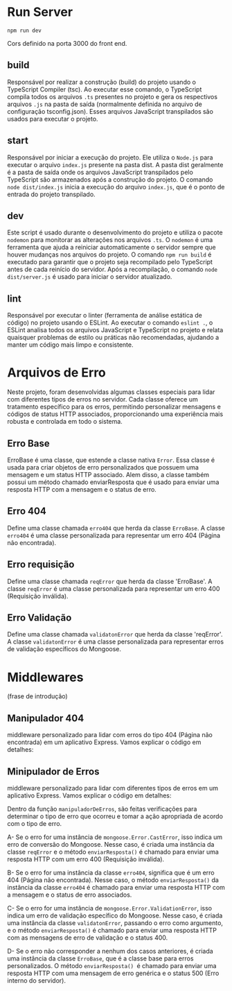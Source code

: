 # Run Server

`npm run dev`

Cors definido na porta 3000 do front end.

## build

Responsável por realizar a construção (build) do projeto usando o TypeScript Compiler (tsc). Ao executar esse comando, o TypeScript compila todos os arquivos `.ts` presentes no projeto e gera os respectivos arquivos `.js` na pasta de saída (normalmente definida no arquivo de configuração tsconfig.json). Esses arquivos JavaScript transpilados são usados para executar o projeto.

## start

Responsável por iniciar a execução do projeto. Ele utiliza o `Node.js` para executar o arquivo `index.js` presente na pasta dist. A pasta dist geralmente é a pasta de saída onde os arquivos JavaScript transpilados pelo TypeScript são armazenados após a construção do projeto. O comando `node dist/index.js` inicia a execução do arquivo `index.js`, que é o ponto de entrada do projeto transpilado.

## dev

Este script é usado durante o desenvolvimento do projeto e utiliza o pacote `nodemon` para monitorar as alterações nos arquivos `.ts`. O `nodemon` é uma ferramenta que ajuda a reiniciar automaticamente o servidor sempre que houver mudanças nos arquivos do projeto. O comando `npm run build` é executado para garantir que o projeto seja recompilado pelo TypeScript antes de cada reinício do servidor. Após a recompilação, o comando `node dist/server.js` é usado para iniciar o servidor atualizado.

## lint

Responsável por executar o linter (ferramenta de análise estática de código) no projeto usando o ESLint. Ao executar o comando `eslint .`, o ESLint analisa todos os arquivos JavaScript e TypeScript no projeto e relata quaisquer problemas de estilo ou práticas não recomendadas, ajudando a manter um código mais limpo e consistente.

# Arquivos de Erro

Neste projeto, foram desenvolvidas algumas classes especiais para lidar com diferentes tipos de erros no servidor. Cada classe oferece um tratamento específico para os erros, permitindo personalizar mensagens e códigos de status HTTP associados, proporcionando uma experiência mais robusta e controlada em todo o sistema.

## Erro Base

ErroBase é uma classe, que estende a classe nativa `Error`. Essa classe é usada para criar objetos de erro personalizados que possuem uma mensagem e um status HTTP associado. Alem disso, a classe também possui um método chamado enviarResposta que é usado para enviar uma resposta HTTP com a mensagem e o status de erro.

## Erro 404

Define uma classe chamada `erro404` que herda da classe `ErroBase`. A classe `erro404` é uma classe personalizada para representar um erro 404 (Página não encontrada).

## Erro requisição

Define uma classe chamada `reqError` que herda da classe 'ErroBase'. A classe `reqError` é uma classe personalizada para representar um erro 400 (Requisição inválida).

## Erro Validação

Define uma classe chamada `validatonError` que herda da classe 'reqError'. A classe `validatonError` é uma classe personalizada para representar erros de validação específicos do Mongoose.

# Middlewares

(frase de introdução)

## Manipulador 404

middleware personalizado para lidar com erros do tipo 404 (Página não encontrada) em um aplicativo Express. Vamos explicar o código em detalhes:

## Minipulador de Erros

middleware personalizado para lidar com diferentes tipos de erros em um aplicativo Express. Vamos explicar o código em detalhes:

Dentro da função `manipuladorDeErros`, são feitas verificações para determinar o tipo de erro que ocorreu e tomar a ação apropriada de acordo com o tipo de erro.

A- Se o erro for uma instância de `mongoose.Error.CastError`, isso indica um erro de conversão do Mongoose. Nesse caso, é criada uma instância da classe `reqError` e o método `enviarResposta()` é chamado para enviar uma resposta HTTP com um erro 400 (Requisição inválida).

B- Se o erro for uma instância da classe `erro404`, significa que é um erro 404 (Página não encontrada). Nesse caso, o método `enviarResposta()` da instância da classe `erro404` é chamado para enviar uma resposta HTTP com a mensagem e o status de erro associados.

C- Se o erro for uma instância de `mongoose.Error.ValidationError`, isso indica um erro de validação específico do Mongoose. Nesse caso, é criada uma instância da classe `validatonError`, passando o erro como argumento, e o método `enviarResposta()` é chamado para enviar uma resposta HTTP com as mensagens de erro de validação e o status 400.

D- Se o erro não corresponder a nenhum dos casos anteriores, é criada uma instância da classe `ErroBase`, que é a classe base para erros personalizados. O método `enviarResposta() `é chamado para enviar uma resposta HTTP com uma mensagem de erro genérica e o status 500 (Erro interno do servidor).
